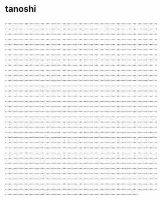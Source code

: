 # tanoshi
........................................................................................................................................................................................................................................................................................................................................................................................................................................................................................................................................................................................................................................................................................................................................................................................................................................................................................................................................................................................................................................................................................................................................................................................................................................................................................................................................................................................................................................................................................................................................................................................................................................................................................................................................................................................................................................................................................................................................................................................................................................................................................................................................................................................................................................................................................................................................................................................................................................................................................................................................................................................................................................................................................................................................................................................................................................................................................................................................................................................................................................................................................................................................................................................................................................................................................................................................................................................................................................................................................................................................................................................................................................................................................................................................................................................................................................................................................................................................................................................................................................................................................................................................................................................................................................................................................................................................................................